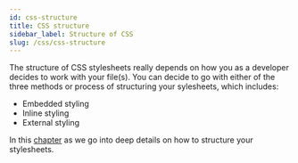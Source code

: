 ```yaml
---
id: css-structure
title: CSS structure
sidebar_label: Structure of CSS
slug: /css/css-structure
---
```


The structure of CSS stylesheets really depends on how you as a developer decides to work with your file(s). You can decide to go with either of the three methods or process of structuring your sylesheets, which includes: 

- Embedded styling
- Inline styling
- External styling

In this [chapter](applying-css.md) as we go into deep details on how to structure your stylesheets.